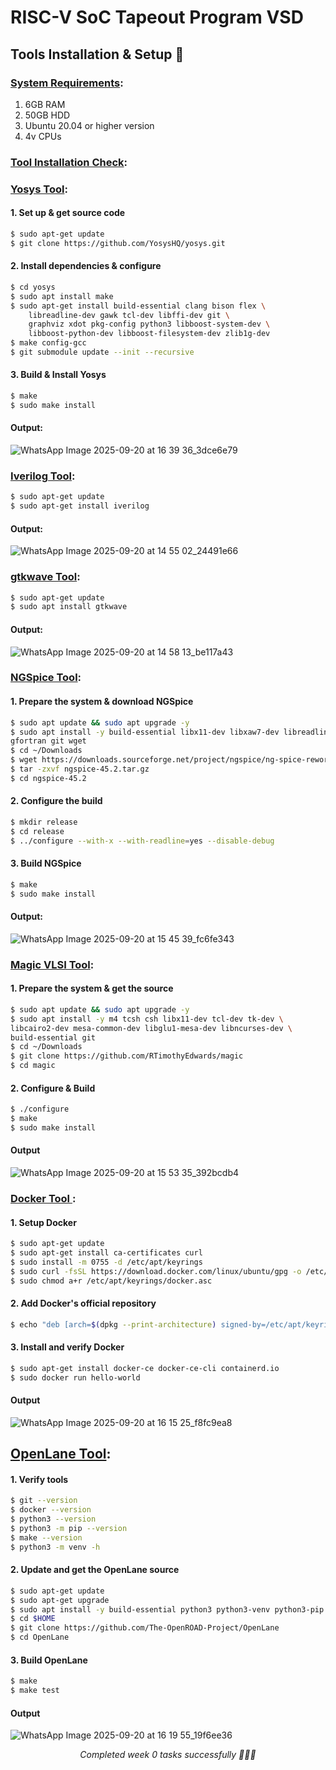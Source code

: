 # RISC-V SoC Tapeout Program VSD

## Tools Installation & Setup 🔨
### **<ins>System Requirements</ins>**:
1. 6GB RAM
2. 50GB HDD
3. Ubuntu 20.04 or higher version
4. 4v CPUs

### **<ins>Tool Installation Check</ins>**:

### <ins>**Yosys Tool**</ins>:
#### 1. Set up & get source code
```bash
$ sudo apt-get update
$ git clone https://github.com/YosysHQ/yosys.git
```
#### 2. Install dependencies & configure 
``` bash
$ cd yosys
$ sudo apt install make               
$ sudo apt-get install build-essential clang bison flex \
    libreadline-dev gawk tcl-dev libffi-dev git \
    graphviz xdot pkg-config python3 libboost-system-dev \
    libboost-python-dev libboost-filesystem-dev zlib1g-dev
$ make config-gcc
$ git submodule update --init --recursive
```
#### 3. Build & Install Yosys
```bash
$ make 
$ sudo make install
```

#### Output:

![WhatsApp Image 2025-09-20 at 16 39 36_3dce6e79](https://github.com/user-attachments/assets/9bca2ee7-d005-48c1-8538-dcfabff337c1)


### <ins>**Iverilog Tool**</ins>:
```bash
$ sudo apt-get update
$ sudo apt-get install iverilog
```

#### Output:

![WhatsApp Image 2025-09-20 at 14 55 02_24491e66](https://github.com/user-attachments/assets/c7049acd-6df0-4ee8-85b7-7de1124cf8c4)

### <ins>**gtkwave Tool**</ins>:
```bash
$ sudo apt-get update
$ sudo apt install gtkwave
```
#### Output: 

![WhatsApp Image 2025-09-20 at 14 58 13_be117a43](https://github.com/user-attachments/assets/0e2ff7c1-2c93-4d2e-ad64-5d04be3f2733)


### <ins>**NGSpice Tool**</ins>:
#### 1. Prepare the system & download NGSpice
```bash
$ sudo apt update && sudo apt upgrade -y
$ sudo apt install -y build-essential libx11-dev libxaw7-dev libreadline-dev \
gfortran git wget
$ cd ~/Downloads
$ wget https://downloads.sourceforge.net/project/ngspice/ng-spice-rework/45.2/ngspice-45.2.tar.gz
$ tar -zxvf ngspice-45.2.tar.gz
$ cd ngspice-45.2
```
#### 2. Configure the build
```bash
$ mkdir release
$ cd release
$ ../configure --with-x --with-readline=yes --disable-debug
```
#### 3. Build NGSpice
```bash
$ make
$ sudo make install
```

#### Output:

![WhatsApp Image 2025-09-20 at 15 45 39_fc6fe343](https://github.com/user-attachments/assets/76ae501c-8906-40bf-84a8-8c95b8f97e24)

### <ins> **Magic VLSI Tool**</ins>:
#### 1. Prepare the system & get the source
``` bash
$ sudo apt update && sudo apt upgrade -y
$ sudo apt install -y m4 tcsh csh libx11-dev tcl-dev tk-dev \
libcairo2-dev mesa-common-dev libglu1-mesa-dev libncurses-dev \
build-essential git
$ cd ~/Downloads
$ git clone https://github.com/RTimothyEdwards/magic
$ cd magic
```
#### 2. Configure & Build
```bash
$ ./configure
$ make
$ sudo make install
```
#### Output
![WhatsApp Image 2025-09-20 at 15 53 35_392bcdb4](https://github.com/user-attachments/assets/6d5c0e36-d0ce-4d40-8a2c-6143d3f1715c)


### <ins> **Docker Tool** </ins>:
#### 1. Setup Docker
``` bash
$ sudo apt-get update
$ sudo apt-get install ca-certificates curl
$ sudo install -m 0755 -d /etc/apt/keyrings
$ sudo curl -fsSL https://download.docker.com/linux/ubuntu/gpg -o /etc/apt/keyrings/docker.asc
$ sudo chmod a+r /etc/apt/keyrings/docker.asc
```
#### 2. Add Docker's official repository
``` bash
$ echo "deb [arch=$(dpkg --print-architecture) signed-by=/etc/apt/keyrings/docker.asc] https://download.docker.com/linux/ubuntu $(. /etc/os-release && echo "$VERSION_CODENAME") stable" | sudo tee /etc/apt/sources.list.d/docker.list > /dev/null
```
#### 3. Install and verify Docker
``` bash
$ sudo apt-get install docker-ce docker-ce-cli containerd.io
$ sudo docker run hello-world
```
#### Output
![WhatsApp Image 2025-09-20 at 16 15 25_f8fc9ea8](https://github.com/user-attachments/assets/409b7856-4391-4687-beb8-8c5ad8bdcc81)

## <ins>**OpenLane Tool**</ins>:
#### 1. Verify tools
``` bash
$ git --version
$ docker --version
$ python3 --version
$ python3 -m pip --version
$ make --version
$ python3 -m venv -h
```
#### 2. Update and get the OpenLane source
``` bash
$ sudo apt-get update
$ sudo apt-get upgrade
$ sudo apt install -y build-essential python3 python3-venv python3-pip python3-tk curl make git
$ cd $HOME
$ git clone https://github.com/The-OpenROAD-Project/OpenLane
$ cd OpenLane
```
#### 3. Build OpenLane
``` bash
$ make
$ make test
```
#### Output
![WhatsApp Image 2025-09-20 at 16 19 55_19f6ee36](https://github.com/user-attachments/assets/0d439958-b9dd-4ff3-9e7c-d74c466d21df)

<p align="center"><i>Completed week 0 tasks successfully 🥰🥰🥰</i></p>




